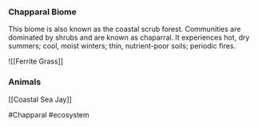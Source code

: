 ### Chapparal Biome
This biome is also known as the coastal scrub forest. Communities are dominated by shrubs and are known as chaparral. It experiences hot, dry summers; cool, moist winters; thin, nutrient-poor soils; periodic fires.

![[Ferrite Grass]]

### Animals
[[Coastal Sea Jay]]

#Chapparal #ecosystem 